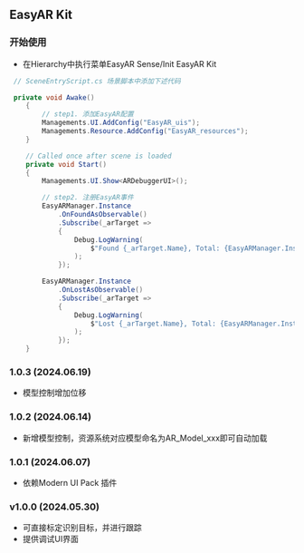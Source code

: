## EasyAR Kit

### 开始使用
- 在Hierarchy中执行菜单EasyAR Sense/Init EasyAR Kit
  

```csharp
 // SceneEntryScript.cs 场景脚本中添加下述代码

 private void Awake()
    {
        // step1. 添加EasyAR配置
        Managements.UI.AddConfig("EasyAR_uis");
        Managements.Resource.AddConfig("EasyAR_resources");
    }

    // Called once after scene is loaded
    private void Start()
    {
        Managements.UI.Show<ARDebuggerUI>();

        // step2. 注册EasyAR事件
        EasyARManager.Instance
            .OnFoundAsObservable()
            .Subscribe(_arTarget =>
            {
                Debug.LogWarning(
                    $"Found {_arTarget.Name}, Total: {EasyARManager.Instance.TrackedCount}"
                );
            });

        EasyARManager.Instance
            .OnLostAsObservable()
            .Subscribe(_arTarget =>
            {
                Debug.LogWarning(
                    $"Lost {_arTarget.Name}, Total: {EasyARManager.Instance.TrackedCount}"
                );
            });
    }
```
### 1.0.3 (2024.06.19)
- 模型控制增加位移
  
### 1.0.2 (2024.06.14)
- 新增模型控制，资源系统对应模型命名为AR_Model_xxx即可自动加载

### 1.0.1 (2024.06.07)
- 依赖Modern UI Pack 插件

### v1.0.0 (2024.05.30)
- 可直接标定识别目标，并进行跟踪
- 提供调试UI界面
